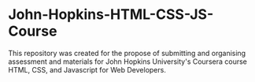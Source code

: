 # John-Hopkins-HTML-CSS-JS-Course
This repository was created for the propose of submitting and organising assessment and materials for John Hopkins University's Coursera course HTML, CSS, and Javascript for Web Developers.
